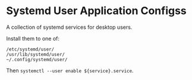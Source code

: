 # Systemd User Application Configss

A collection of systemd services for desktop users.

Install them to one of:
```
/etc/systemd/user/
/usr/lib/systemd/user/
~/.config/systemd/user/
```

Then `systemctl --user enable ${service}.service`.
